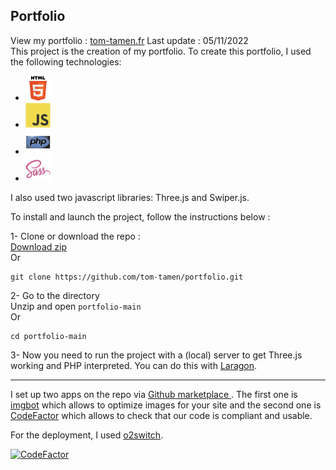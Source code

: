 ## Portfolio

View my portfolio : <a href='https://tom-tamen.fr'>tom-tamen.fr</a>
Last update : 05/11/2022<br>
This project is the creation of my portfolio. To create this portfolio, I used the following technologies: 
<ul>
	<li><a href="https://www.w3.org/html/" target="_blank" rel="noreferrer"> <img src="https://raw.githubusercontent.com/devicons/devicon/master/icons/html5/html5-original-wordmark.svg" alt="html5" width="40" height="40"/> </a> </li>
	<li><a href="https://developer.mozilla.org/en-US/docs/Web/JavaScript" target="_blank" rel="noreferrer"> <img src="https://raw.githubusercontent.com/devicons/devicon/master/icons/javascript/javascript-original.svg" alt="javascript" width="40" height="40"/> </a></li>
	<li><a href="https://www.php.net" target="_blank" rel="noreferrer"> <img src="https://raw.githubusercontent.com/devicons/devicon/master/icons/php/php-original.svg" alt="php" width="40" height="40"/> </a> </li>
	<li><a href="https://sass-lang.com" target="_blank" rel="noreferrer"> <img src="https://raw.githubusercontent.com/devicons/devicon/master/icons/sass/sass-original.svg" alt="sass" width="40" height="40"/> </a></li>
</ul>
I also used two javascript libraries: Three.js and Swiper.js.<br>

To install and launch the project, follow the instructions below :

1- Clone or download the repo : <br>
 <a href="https://github.com/tom-tamen/portfolio/archive/refs/heads/main.zip">Download zip</a><br>
 Or<br>
 ```
 git clone https://github.com/tom-tamen/portfolio.git
 ```
2- Go to the directory<br>
 Unzip and open `portfolio-main`<br>
 Or<br>
 ```
 cd portfolio-main
 ```
3- Now you need to run the project with a (local) server to get Three.js working and PHP interpreted. You can do this with <a href="https://laragon.org/">Laragon</a>.

<hr>

I set up two apps on the repo via <a href="https://github.com/marketplace"> Github marketplace </a>. The first one is <a href="https://github.com/marketplace/imgbot">imgbot</a> which allows to optimize images for your site and the second one is <a href="https://github.com/marketplace/codefactor">CodeFactor</a> which allows to check that our code is compliant and usable.<br>

For the deployment, I used <a href="https://www.o2switch.fr/">o2switch</a>.<br>

[![CodeFactor](https://www.codefactor.io/repository/github/tom-tamen/portfolio/badge/main)](https://www.codefactor.io/repository/github/tom-tamen/portfolio/overview/main)
